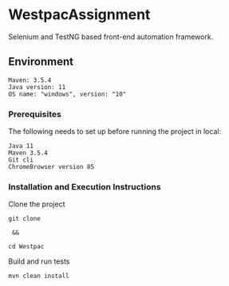 # WestpacAssignment


Selenium and TestNG based front-end automation framework.

## Environment 

```
Maven: 3.5.4
Java version: 11
OS name: "windows", version: "10"
```

### Prerequisites

The following needs to set up before running the project in local:

```
Java 11
Maven 3.5.4
Git cli 
ChromeBrowser version 85 

``` 

### Installation and Execution Instructions

Clone the project 

```
git clone 

 && 
 
cd Westpac
```

Build and run tests 

```
mvn clean install
```